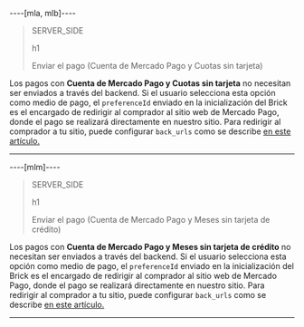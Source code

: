 ----[mla, mlb]---- 
> SERVER_SIDE
>
> h1
>
> Enviar el pago (Cuenta de Mercado Pago y Cuotas sin tarjeta)

Los pagos con **Cuenta de Mercado Pago y Cuotas sin tarjeta** no necesitan ser enviados a través del backend. Si el usuario selecciona esta opción como medio de pago, el `preferenceId` enviado en la inicialización del Brick es el encargado de redirigir al comprador al sitio web de Mercado Pago, donde el pago se realizará directamente en nuestro sitio. Para redirigir al comprador a tu sitio, puede configurar `back_urls` como se describe [en este artículo.](/developers/es/docs/checkout-bricks/payment-brick/additional-customization/preferences#bookmark_redirigir_al_comprador_a_tu_sitio_web)

------------
----[mlm]---- 
> SERVER_SIDE
>
> h1
>
> Enviar el pago (Cuenta de Mercado Pago y Meses sin tarjeta de crédito)

Los pagos con **Cuenta de Mercado Pago y Meses sin tarjeta de crédito** no necesitan ser enviados a través del backend. Si el usuario selecciona esta opción como medio de pago, el `preferenceId` enviado en la inicialización del Brick es el encargado de redirigir al comprador al sitio web de Mercado Pago, donde el pago se realizará directamente en nuestro sitio. Para redirigir al comprador a tu sitio, puede configurar `back_urls` como se describe [en este artículo.](/developers/es/docs/checkout-bricks/payment-brick/additional-customization/preferences#bookmark_redirigir_al_comprador_a_tu_sitio_web)

------------